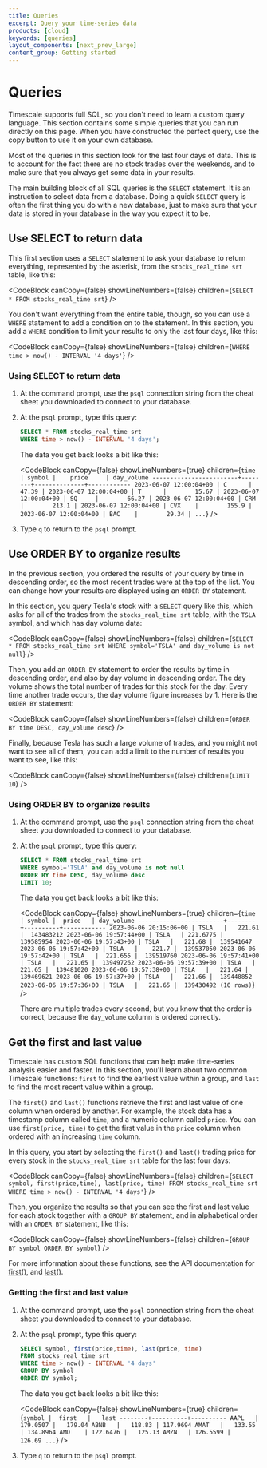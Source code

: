 ```yaml
---
title: Queries
excerpt: Query your time-series data
products: [cloud]
keywords: [queries]
layout_components: [next_prev_large]
content_group: Getting started
---
```


# Queries

Timescale supports full SQL, so you don't need to learn a custom query language.
This section contains some simple queries that you can run directly on this
page. When you have constructed the perfect query, use the copy button to use it
on your own database.

Most of the queries in this section look for the last four days of data. This is
to account for the fact there are no stock trades over the weekends, and to make
sure that you always get some data in your results.

The main building block of all SQL queries is the `SELECT` statement. It is an
instruction to select data from a database. Doing a quick `SELECT` query is
often the first thing you do with a new database, just to make sure that your
data is stored in your database in the way you expect it to be.

## Use SELECT to return data

This first section uses a `SELECT` statement to ask your database to return
everything, represented by the asterisk, from the `stocks_real_time srt` table,
like this:

<CodeBlock canCopy={false} showLineNumbers={false} children={`
SELECT * FROM stocks_real_time srt
`} />

You don't want everything from the entire table, though, so you can use a `WHERE`
statement to add a condition on to the statement. In this section, you add a
`WHERE` condition to limit your results to only the last four days, like this:

<CodeBlock canCopy={false} showLineNumbers={false} children={`
WHERE time > now() - INTERVAL '4 days'
`} />

<Procedure>

### Using SELECT to return data

1.  At the command prompt, use the `psql` connection string from the cheat sheet
    you downloaded to connect to your database.
1.  At the `psql` prompt, type this query:

    ```sql
    SELECT * FROM stocks_real_time srt
    WHERE time > now() - INTERVAL '4 days';
    ```

    The data you get back looks a bit like this:

    <CodeBlock canCopy={false} showLineNumbers={true} children={`
              time          | symbol |    price     | day_volume
    ------------------------+--------+--------------+------------
     2023-06-07 12:00:04+00 | C      |        47.39 |
     2023-06-07 12:00:04+00 | T      |        15.67 |
     2023-06-07 12:00:04+00 | SQ     |        66.27 |
     2023-06-07 12:00:04+00 | CRM    |        213.1 |
     2023-06-07 12:00:04+00 | CVX    |        155.9 |
     2023-06-07 12:00:04+00 | BAC    |        29.34 |
     ...
    `} />

1.  Type `q` to return to the `psql` prompt.

</Procedure>

## Use ORDER BY to organize results

In the previous section, you ordered the results of your query by time in
descending order, so the most recent trades were at the top of the list. You can
change how your results are displayed using an `ORDER BY` statement.

In this section, you query Tesla's stock with a `SELECT` query like this,
which asks for all of the trades from the `stocks_real_time srt` table, with the
`TSLA` symbol, and which has day volume data:

<CodeBlock canCopy={false} showLineNumbers={false} children={`
SELECT * FROM stocks_real_time srt
WHERE symbol='TSLA' and day_volume is not null
`} />

Then, you add an `ORDER BY` statement to order the results by time in descending
order, and also by day volume in descending order. The day volume shows the
total number of trades for this stock for the day. Every time another trade
occurs, the day volume figure increases by 1. Here is the `ORDER BY` statement:

<CodeBlock canCopy={false} showLineNumbers={false} children={`
ORDER BY time DESC, day_volume desc
`} />

Finally, because Tesla has such a large volume of trades, and you might not
want to see all of them, you can add a limit to the number of results you want
to see, like this:

<CodeBlock canCopy={false} showLineNumbers={false} children={`
LIMIT 10
`} />

<Procedure>

### Using ORDER BY to organize results

1.  At the command prompt, use the `psql` connection string from the cheat sheet
    you downloaded to connect to your database.
1.  At the `psql` prompt, type this query:

    ```sql
    SELECT * FROM stocks_real_time srt
    WHERE symbol='TSLA' and day_volume is not null
    ORDER BY time DESC, day_volume desc
    LIMIT 10;
    ```

    The data you get back looks a bit like this:

    <CodeBlock canCopy={false} showLineNumbers={true} children={`
                  time          | symbol |  price   | day_volume
    ------------------------+--------+----------+------------
     2023-06-06 20:15:06+00 | TSLA   |   221.61 |  143483212
     2023-06-06 19:57:44+00 | TSLA   | 221.6775 |  139585954
     2023-06-06 19:57:43+00 | TSLA   |   221.68 |  139541647
     2023-06-06 19:57:42+00 | TSLA   |    221.7 |  139537050
     2023-06-06 19:57:42+00 | TSLA   |  221.655 |  139519760
     2023-06-06 19:57:41+00 | TSLA   |   221.65 |  139497262
     2023-06-06 19:57:39+00 | TSLA   |   221.65 |  139481020
     2023-06-06 19:57:38+00 | TSLA   |   221.64 |  139469621
     2023-06-06 19:57:37+00 | TSLA   |   221.66 |  139448852
     2023-06-06 19:57:36+00 | TSLA   |   221.65 |  139430492
    (10 rows)
    `} />

    There are multiple trades every second, but you know that the order is
    correct, because the `day_volume` column is ordered correctly.

</Procedure>

## Get the first and last value

Timescale has custom SQL functions that can help make time-series analysis
easier and faster. In this section, you'll learn about two common Timescale
functions: `first` to find the earliest value within a group, and `last` to find
the most recent value within a group.

The `first()` and `last()` functions retrieve the first and last value of one
column when ordered by another. For example, the stock data has a timestamp
column called `time`, and a numeric column called `price`. You can use
`first(price, time)` to get the first value in the `price` column when ordered
with an increasing `time` column.

In this query, you start by selecting the `first()` and `last()` trading price
for every stock in the `stocks_real_time srt` table for the last four days:

<CodeBlock canCopy={false} showLineNumbers={false} children={`
SELECT symbol, first(price,time), last(price, time)
FROM stocks_real_time srt
WHERE time > now() - INTERVAL '4 days'
`} />

Then, you organize the results so that you can see the first and last value for
each stock together with a `GROUP BY` statement, and in alphabetical order with
an `ORDER BY` statement, like this:

<CodeBlock canCopy={false} showLineNumbers={false} children={`
GROUP BY symbol
ORDER BY symbol
`} />

For more information about these functions, see the API documentation for
[first()][first], and [last()][last].

<Procedure>

### Getting the first and last value

1.  At the command prompt, use the `psql` connection string from the cheat sheet
    you downloaded to connect to your database.
1.  At the `psql` prompt, type this query:

    ```sql
    SELECT symbol, first(price,time), last(price, time)
    FROM stocks_real_time srt
    WHERE time > now() - INTERVAL '4 days'
    GROUP BY symbol
    ORDER BY symbol;
    ```

    The data you get back looks a bit like this:

    <CodeBlock canCopy={false} showLineNumbers={true} children={`
         symbol |  first   |   last
    --------+----------+----------
     AAPL   | 179.0507 |   179.04
     ABNB   |   118.83 | 117.9694
     AMAT   |   133.55 | 134.8964
     AMD    | 122.6476 |   125.13
     AMZN   | 126.5599 |   126.69
     ...
    `} />

1.  Type `q` to return to the `psql` prompt.

</Procedure>

[first]: /api/:currentVersion:/hyperfunctions/first
[last]: /api/:currentVersion:/hyperfunctions/last

